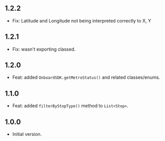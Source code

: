 ## 1.2.2

- Fix: Latitude and Longitude not being interpreted correctly to X, Y
## 1.2.1

- Fix: wasn't exporting classed.
## 1.2.0

- Feat: added `OnboardSDK.getMetroStatus()` and related classes/enums.
## 1.1.0

- Feat: added `filterByStopType()` method to `List<Stop>`.
## 1.0.0

- Initial version.
